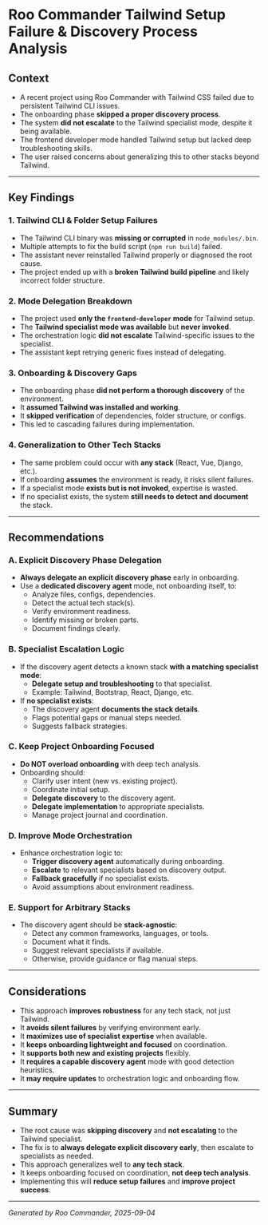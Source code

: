 # Roo Commander Tailwind Setup Failure & Discovery Process Analysis

## Context

- A recent project using Roo Commander with Tailwind CSS failed due to persistent Tailwind CLI issues.
- The onboarding phase **skipped a proper discovery process**.
- The system **did not escalate** to the Tailwind specialist mode, despite it being available.
- The frontend developer mode handled Tailwind setup but lacked deep troubleshooting skills.
- The user raised concerns about generalizing this to other stacks beyond Tailwind.

---

## Key Findings

### 1. Tailwind CLI & Folder Setup Failures

- The Tailwind CLI binary was **missing or corrupted** in `node_modules/.bin`.
- Multiple attempts to fix the build script (`npm run build`) failed.
- The assistant never reinstalled Tailwind properly or diagnosed the root cause.
- The project ended up with a **broken Tailwind build pipeline** and likely incorrect folder structure.

### 2. Mode Delegation Breakdown

- The project used **only the `frontend-developer` mode** for Tailwind setup.
- The **Tailwind specialist mode was available** but **never invoked**.
- The orchestration logic **did not escalate** Tailwind-specific issues to the specialist.
- The assistant kept retrying generic fixes instead of delegating.

### 3. Onboarding & Discovery Gaps

- The onboarding phase **did not perform a thorough discovery** of the environment.
- It **assumed Tailwind was installed and working**.
- It **skipped verification** of dependencies, folder structure, or configs.
- This led to cascading failures during implementation.

### 4. Generalization to Other Tech Stacks

- The same problem could occur with **any stack** (React, Vue, Django, etc.).
- If onboarding **assumes** the environment is ready, it risks silent failures.
- If a specialist mode **exists but is not invoked**, expertise is wasted.
- If no specialist exists, the system **still needs to detect and document** the stack.

---

## Recommendations

### A. Explicit Discovery Phase Delegation

- **Always delegate an explicit discovery phase** early in onboarding.
- Use a **dedicated discovery agent** mode, not onboarding itself, to:
  - Analyze files, configs, dependencies.
  - Detect the actual tech stack(s).
  - Verify environment readiness.
  - Identify missing or broken parts.
  - Document findings clearly.

### B. Specialist Escalation Logic

- If the discovery agent detects a known stack **with a matching specialist mode**:
  - **Delegate setup and troubleshooting** to that specialist.
  - Example: Tailwind, Bootstrap, React, Django, etc.
- If **no specialist exists**:
  - The discovery agent **documents the stack details**.
  - Flags potential gaps or manual steps needed.
  - Suggests fallback strategies.

### C. Keep Project Onboarding Focused

- **Do NOT overload onboarding** with deep tech analysis.
- Onboarding should:
  - Clarify user intent (new vs. existing project).
  - Coordinate initial setup.
  - **Delegate discovery** to the discovery agent.
  - **Delegate implementation** to appropriate specialists.
  - Manage project journal and coordination.

### D. Improve Mode Orchestration

- Enhance orchestration logic to:
  - **Trigger discovery agent** automatically during onboarding.
  - **Escalate** to relevant specialists based on discovery output.
  - **Fallback gracefully** if no specialist exists.
  - Avoid assumptions about environment readiness.

### E. Support for Arbitrary Stacks

- The discovery agent should be **stack-agnostic**:
  - Detect any common frameworks, languages, or tools.
  - Document what it finds.
  - Suggest relevant specialists if available.
  - Otherwise, provide guidance or flag manual steps.

---

## Considerations

- This approach **improves robustness** for any tech stack, not just Tailwind.
- It **avoids silent failures** by verifying environment early.
- It **maximizes use of specialist expertise** when available.
- It **keeps onboarding lightweight and focused** on coordination.
- It **supports both new and existing projects** flexibly.
- It **requires a capable discovery agent** mode with good detection heuristics.
- It **may require updates** to orchestration logic and onboarding flow.

---

## Summary

- The root cause was **skipping discovery** and **not escalating** to the Tailwind specialist.
- The fix is to **always delegate explicit discovery early**, then escalate to specialists as needed.
- This approach generalizes well to **any tech stack**.
- It keeps onboarding focused on coordination, **not deep tech analysis**.
- Implementing this will **reduce setup failures** and **improve project success**.

---

*Generated by Roo Commander, 2025-09-04*